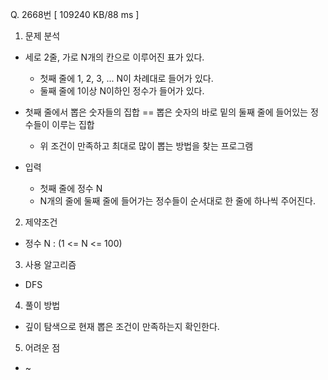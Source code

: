 Q. 2668번 [ 109240 KB/88 ms ]

1. 문제 분석
- 세로 2줄, 가로 N개의 칸으로 이루어진 표가 있다.
  - 첫째 줄에 1, 2, 3, ... N이 차례대로 들어가 있다.
  - 둘째 줄에 1이상 N이하인 정수가 들어가 있다.
- 첫째 줄에서 뽑은 숫자들의 집합 == 뽑은 숫자의 바로 밑의 둘째 줄에 들어있는 정수들이 이루는 집합
  - 위 조건이 만족하고 최대로 많이 뽑는 방법을 찾는 프로그램

- 입력
  - 첫째 줄에 정수 N
  - N개의 줄에 둘째 줄에 들어가는 정수들이 순서대로 한 줄에 하나씩 주어진다.

2. 제약조건
- 정수 N : (1 <= N <= 100)

3. 사용 알고리즘
- DFS

4. 풀이 방법
- 깊이 탐색으로 현재 뽑은 조건이 만족하는지 확인한다.

5. 어려운 점
- ~